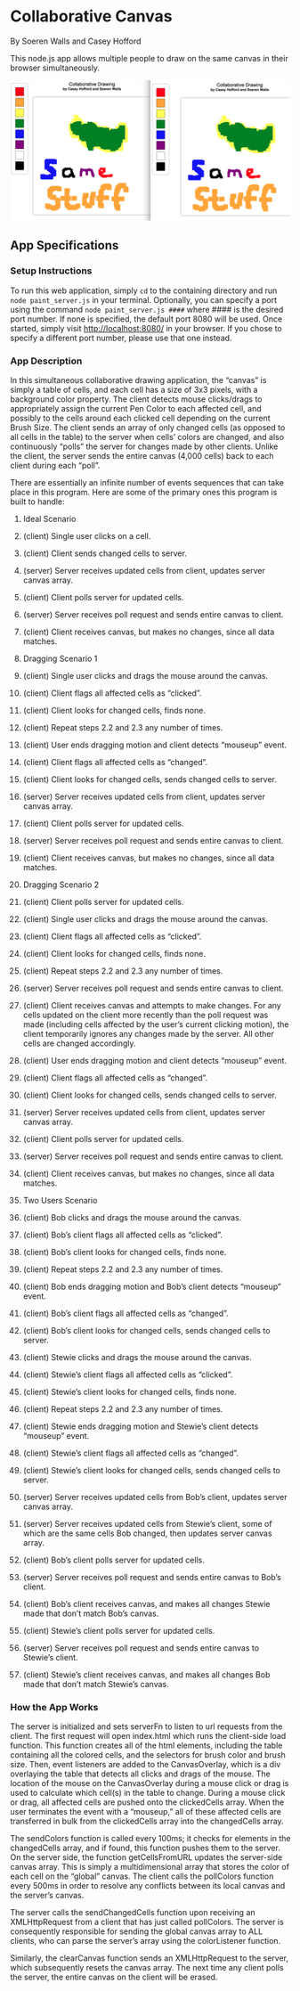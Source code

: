 # Collaborative Canvas
By Soeren Walls and Casey Hofford

This node.js app allows multiple people to draw on the same canvas in their browser simultaneously.

![Screenshot](/screenshot.png?raw=true "Screenshot")

## App Specifications

### Setup Instructions

To run this web application, simply `cd` to the containing directory and run `node paint_server.js` in your terminal. Optionally, you can specify a port using the command `node paint_server.js ####` where #### is the desired port number. If none is specified, the default port 8080 will be used. Once started, simply visit [http://localhost:8080/](http://localhost:8080/) in your browser. If you chose to specify a different port number, please use that one instead.

### App Description

In this simultaneous collaborative drawing application, the “canvas” is simply a table of cells, and each cell has a size of 3x3 pixels, with a background color property. The client detects mouse clicks/drags to appropriately assign the current Pen Color to each affected cell, and possibly to the cells around each clicked cell depending on the current Brush Size. The client sends an array of only changed cells (as opposed to all cells in the table) to the server when cells’ colors are changed, and also continuously “polls” the server for changes made by other clients. Unlike the client, the server sends the entire canvas (4,000 cells) back to each client during each “poll”.

There are essentially an infinite number of events sequences that can take place in this program. Here are some of the primary ones this program is built to handle:

1.	Ideal Scenario
  1.	(client) Single user clicks on a cell.
  2.	(client) Client sends changed cells to server.
  3.	(server) Server receives updated cells from client, updates server canvas array.
  4.	(client) Client polls server for updated cells.
  5.	(server) Server receives poll request and sends entire canvas to client.
  6.	(client) Client receives canvas, but makes no changes, since all data matches.

2.	Dragging Scenario 1
  1.	(client) Single user clicks and drags the mouse around the canvas.
  2.	(client) Client flags all affected cells as “clicked”.
  3.	(client) Client looks for changed cells, finds none.
  4.	(client) Repeat steps 2.2 and 2.3 any number of times.
  5.	(client) User ends dragging motion and client detects “mouseup” event.
  6.	(client) Client flags all affected cells as “changed”.
  7.	(client) Client looks for changed cells, sends changed cells to server.
  8.	(server) Server receives updated cells from client, updates server canvas array.
  9.	(client) Client polls server for updated cells.
  10.	(server) Server receives poll request and sends entire canvas to client.
  11.	(client) Client receives canvas, but makes no changes, since all data matches.

3.	Dragging Scenario 2
  1.	(client) Client polls server for updated cells.
  2.	(client) Single user clicks and drags the mouse around the canvas.
  3.	(client) Client flags all affected cells as “clicked”.
  4.	(client) Client looks for changed cells, finds none.
  5.	(client) Repeat steps 2.2 and 2.3 any number of times.
  6.	(server) Server receives poll request and sends entire canvas to client.
  7.	(client) Client receives canvas and attempts to make changes. For any cells updated on the client more recently than the poll request was made (including cells affected by the user’s current clicking motion), the client temporarily ignores any changes made by the server. All other cells are changed accordingly.
  8.	(client) User ends dragging motion and client detects “mouseup” event.
  9.	(client) Client flags all affected cells as “changed”.
  10.	(client) Client looks for changed cells, sends changed cells to server.
  11.	(server) Server receives updated cells from client, updates server canvas array.
  12.	(client) Client polls server for updated cells.
  13.	(server) Server receives poll request and sends entire canvas to client.
  14.	(client) Client receives canvas, but makes no changes, since all data matches.

4.	Two Users Scenario
  1.	(client) Bob clicks and drags the mouse around the canvas.
  2.	(client) Bob’s client flags all affected cells as “clicked”.
  3.	(client) Bob’s client looks for changed cells, finds none.
  4.	(client) Repeat steps 2.2 and 2.3 any number of times.
  5.	(client) Bob ends dragging motion and Bob’s client detects “mouseup” event.
  6.	(client) Bob’s client flags all affected cells as “changed”.
  7.	(client) Bob’s client looks for changed cells, sends changed cells to server.
  8.	(client) Stewie clicks and drags the mouse around the canvas.
  9.	(client) Stewie’s client flags all affected cells as “clicked”.
  10.	(client) Stewie’s client looks for changed cells, finds none.
  11.	(client) Repeat steps 2.2 and 2.3 any number of times.
  12.	(client) Stewie ends dragging motion and Stewie’s client detects “mouseup” event.
  13.	(client) Stewie’s client flags all affected cells as “changed”.
  14.	(client) Stewie’s client looks for changed cells, sends changed cells to server.
  15.	(server) Server receives updated cells from Bob’s client, updates server canvas array.
  16.	(server) Server receives updated cells from Stewie’s client, some of which are the same cells Bob changed, then updates server canvas array.
  17.	(client) Bob’s client polls server for updated cells.
  18.	(server) Server receives poll request and sends entire canvas to Bob’s client.
  19.	(client) Bob’s client receives canvas, and makes all changes Stewie made that don’t match Bob’s canvas.
  20.	(client) Stewie’s client polls server for updated cells.
  21.	(server) Server receives poll request and sends entire canvas to Stewie’s client.
  22.	(client) Stewie’s client receives canvas, and makes all changes Bob made that don’t match Stewie’s canvas.

### How the App Works

The server is initialized and sets serverFn to listen to url requests from the client. The first request will open index.html which runs the client-side load function. This function creates all of the html elements, including the table containing all the colored cells, and the selectors for brush color and brush size. Then, event listeners are added to the CanvasOverlay, which is a div overlaying the table that detects all clicks and drags of the mouse. The location of the mouse on the CanvasOverlay during a mouse click or drag is used to calculate which cell(s) in the table to change. During a mouse click or drag, all affected cells are pushed onto the clickedCells array.  When the user terminates the event with a “mouseup,” all of these affected cells are transferred in bulk from the clickedCells array into the changedCells array.

The sendColors function is called every 100ms; it checks for elements in the changedCells array, and if found, this function pushes them to the server. On the server side, the function getCellsFromURL updates the server-side canvas array. This is simply a multidimensional array that stores the color of each cell on the “global” canvas. The client calls the pollColors function every 500ms in order to resolve any conflicts between its local canvas and the server’s canvas.

The server calls the sendChangedCells function upon receiving an XMLHttpRequest from a client that has just called pollColors. The server is consequently responsible for sending the global canvas array to ALL clients, who can parse the server’s array using the colorListener function.

Similarly, the clearCanvas function sends an XMLHttpRequest to the server, which subsequently resets the canvas array. The next time any client polls the server, the entire canvas on the client will be erased.
